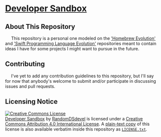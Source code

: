 # <a href="https://gitlab.com/RandomDSdevel/developer-sandbox"><span xmlns:dct="http://purl.org/dc/terms/" property="dct:title">Developer Sandbox</span></a>

## About This Repository

&nbsp;&nbsp;&nbsp;&nbsp;&nbsp;This repository is a personal one modeled on the ['Homebrew Evolution'](https://github.com/Homebrew/brew-evolution) and ['Swift Programming Language Evolution'](https://github.com/apple/swift-evolution) repositories meant to contain ideas I have for some projects I might want to pursue in the future.  

## Contributing

&nbsp;&nbsp;&nbsp;&nbsp;&nbsp;I've yet to add any contribution guidelines to this repository, but I'll say for now that anybody's welcome to submit and/or participate in discussing issues and pull requests.  

## Licensing Notice

<a rel="license" href="http://creativecommons.org/licenses/by/4.0/"><img alt="Creative Commons License" style="border-width:0" src="https://i.creativecommons.org/l/by/4.0/88x31.png" /></a><br /><a href="https://gitlab.com/RandomDSdevel/developer-sandbox"><span xmlns:dct="http://purl.org/dc/terms/" property="dct:title">Developer Sandbox</span></a> by <a rel="author" href="https://gitlab.com/RandomDSdevel"><span xmlns:cc="http://creativecommons.org/ns#" property="cc:attributionName">RandomDSdevel</span></a> is licensed under a <a rel="license" href="http://creativecommons.org/licenses/by/4.0/">Creative Commons Attribution 4.0 International License</a>.  A [plain-text copy](https://gitlab.com/RandomDSdevel/developer-sandbox/-/blob/main/LICENSE.txt) of this license is also available verbatim inside this repository as [`LICENSE.txt`](https://gitlab.com/RandomDSdevel/developer-sandbox/-/blob/main/LICENSE.txt).  
